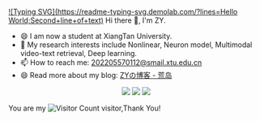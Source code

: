 
[![Typing SVG](https://readme-typing-svg.demolab.com/?lines=Hello World;Second+line+of+text)](https://git.io/typing-svg)
Hi there 👋, I'm ZY.
- 😄 I am now a student at XiangTan University.
- 🔭 My research interests include Nonlinear, Neuron model, Multimodal video-text retrieval, Deep learning.
- 📫 How to reach me: 202205570112@smail.xtu.edu.cn
- 😄 Read more about my blog: [ZYの博客 - 荒岛](https://xiaolingdudu.github.io/)




<p align="center">
<a href="https://github.com/xiaolingdudu"><img src="https://img.shields.io/badge/GitHub-xiaolingdudu-blue?logo=github" /></a>

<img src="https://img.shields.io/badge/QQ-2532471997-green?logo=tencentqq" />
<!-- https://github.com/antonkomarev/github-profile-views-counter -->
<img src="https://komarev.com/ghpvc/?username=ZS1314&abbreviated=true&color=yellow" />
</p>
<!-- https://github.com/kyechan99/capsule-render -->

You are my ![Visitor Count](https://profile-counter.glitch.me/wisdom-zhe/count.svg) visitor,Thank You!


